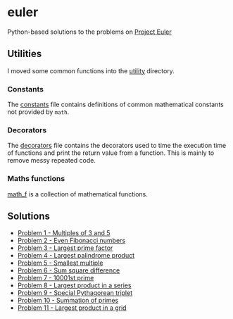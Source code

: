 # euler
Python-based solutions to the problems on [Project Euler](https://projecteuler.net/)

## Utilities

I moved some common functions into the [utility](utility) directory.

### Constants

The [constants](utility/constants.py) file contains definitions of common mathematical constants not provided by `math`.

### Decorators

The [decorators](utility/decorators.py) file contains the decorators used to time the execution time of functions and print the return value from a function. This is mainly to remove messy repeated code.

### Maths functions

[math_f](utility/math_f.py) is a collection of mathematical functions.

## Solutions

- [Problem 1 - Multiples of 3 and 5](problem1.py)
- [Problem 2 - Even Fibonacci numbers](problem2.py)
- [Problem 3 - Largest prime factor](problem3.py)
- [Problem 4 - Largest palindrome product](problem4.py)
- [Problem 5 - Smallest multiple](problem5.py)
- [Problem 6 - Sum square difference](problem6.py)
- [Problem 7 - 10001st prime](problem7.py)
- [Problem 8 - Largest product in a series](problem8.py)
- [Problem 9 - Special Pythagorean triplet](problem9.py)
- [Problem 10 - Summation of primes](problem10.py)
- [Problem 11 - Largest product in a grid](problem11.py)
